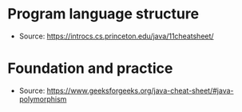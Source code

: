 # Program language structure
- Source: https://introcs.cs.princeton.edu/java/11cheatsheet/

# Foundation and practice
- Source: https://www.geeksforgeeks.org/java-cheat-sheet/#java-polymorphism